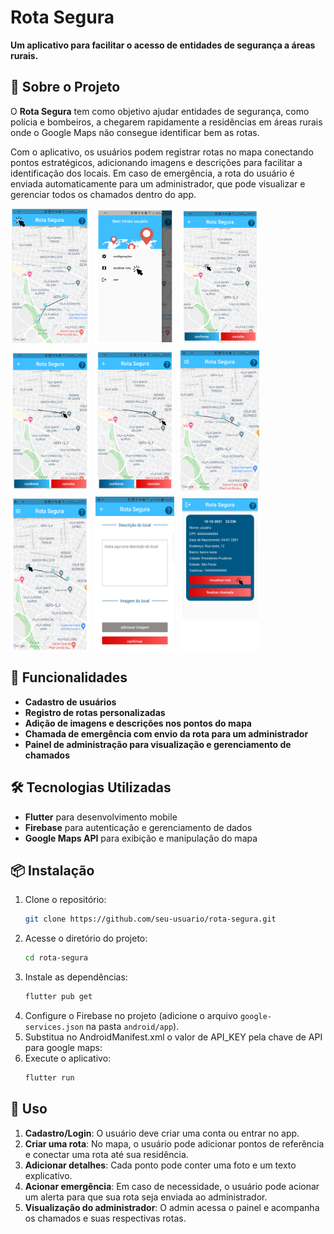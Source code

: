 # Rota Segura

**Um aplicativo para facilitar o acesso de entidades de segurança a áreas rurais.**

## 📌 Sobre o Projeto

O **Rota Segura** tem como objetivo ajudar entidades de segurança, como polícia e bombeiros, a chegarem rapidamente a residências em áreas rurais onde o Google Maps não consegue identificar bem as rotas.

Com o aplicativo, os usuários podem registrar rotas no mapa conectando pontos estratégicos, adicionando imagens e descrições para facilitar a identificação dos locais. Em caso de emergência, a rota do usuário é enviada automaticamente para um administrador, que pode visualizar e gerenciar todos os chamados dentro do app.

<div style="display: flex; flex-wrap: wrap; gap: 10px;">
  <img src="/images/route-1.png" alt="route" width="25%">
  <img src="/images/route-2.png" alt="route" width="25%">
  <img src="/images/route-3.png" alt="route" width="25%">
  <img src="/images/route-4.png" alt="route" width="25%">
  <img src="/images/route-5.png" alt="route" width="25%">
  <img src="/images/route-7.png" alt="route" width="25%">
  <img src="/images/marker-1.png" alt="marker" width="25%">
  <img src="/images/marker-2.png" alt="marker" width="25%">
  <img src="/images/admin-1.png" alt="admin" width="25%">
</div>

## 🚀 Funcionalidades

- **Cadastro de usuários**
- **Registro de rotas personalizadas**
- **Adição de imagens e descrições nos pontos do mapa**
- **Chamada de emergência com envio da rota para um administrador**
- **Painel de administração para visualização e gerenciamento de chamados**

## 🛠 Tecnologias Utilizadas

- **Flutter** para desenvolvimento mobile
- **Firebase** para autenticação e gerenciamento de dados
- **Google Maps API** para exibição e manipulação do mapa

## 📦 Instalação

1. Clone o repositório:
   ```sh
   git clone https://github.com/seu-usuario/rota-segura.git
   ```
2. Acesse o diretório do projeto:
   ```sh
   cd rota-segura
   ```
3. Instale as dependências:
   ```sh
   flutter pub get
   ```
4. Configure o Firebase no projeto (adicione o arquivo `google-services.json` na pasta `android/app`).
5. Substitua no AndroidManifest.xml o valor de API_KEY pela chave de API para google maps:
6. Execute o aplicativo:
   ```sh
   flutter run
   ```

## 📱 Uso

1. **Cadastro/Login**: O usuário deve criar uma conta ou entrar no app.
2. **Criar uma rota**: No mapa, o usuário pode adicionar pontos de referência e conectar uma rota até sua residência.
3. **Adicionar detalhes**: Cada ponto pode conter uma foto e um texto explicativo.
4. **Acionar emergência**: Em caso de necessidade, o usuário pode acionar um alerta para que sua rota seja enviada ao administrador.
5. **Visualização do administrador**: O admin acessa o painel e acompanha os chamados e suas respectivas rotas.

